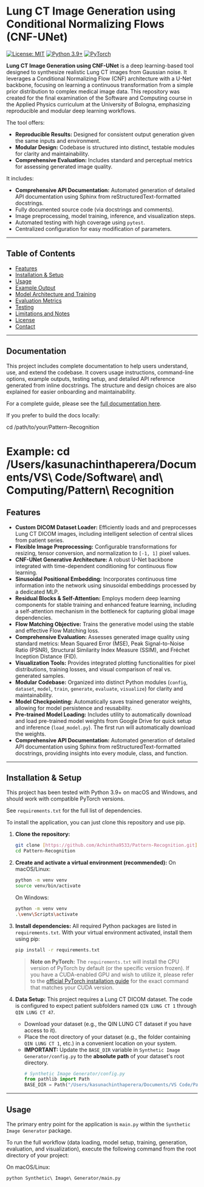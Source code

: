 # Lung CT Image Generation using Conditional Normalizing Flows (CNF-UNet)

[![License: MIT](https://img.shields.io/badge/License-MIT-yellow.svg)](https://github.com/Achintha9533/Pattern-Recognition/blob/main/LICENSE)
[![Python 3.9+](https://img.shields.io/badge/Python-3.9%2B-blue.svg)](https://www.python.org/downloads/)
[![PyTorch](https://img.shields.io/badge/PyTorch-2.0%2B-orange.svg)](https://pytorch.org/)

**Lung CT Image Generation using CNF-UNet** is a deep learning-based tool designed to synthesize realistic Lung CT images from Gaussian noise. It leverages a Conditional Normalizing Flow (CNF) architecture with a U-Net backbone, focusing on learning a continuous transformation from a simple prior distribution to complex medical image data. This repository was created for the final examination of the Software and Computing course in the Applied Physics curriculum at the University of Bologna, emphasizing reproducible and modular deep learning workflows.

The tool offers:
* **Reproducible Results:** Designed for consistent output generation given the same inputs and environment.
* **Modular Design:** Codebase is structured into distinct, testable modules for clarity and maintainability.
* **Comprehensive Evaluation:** Includes standard and perceptual metrics for assessing generated image quality.

It includes:
* **Comprehensive API Documentation:** Automated generation of detailed API documentation using Sphinx from reStructuredText-formatted docstrings.
* Fully documented source code (via docstrings and comments).
* Image preprocessing, model training, inference, and visualization steps.
* Automated testing with high coverage using `pytest`.
* Centralized configuration for easy modification of parameters.

---

## Table of Contents

* [Features](#features)
* [Installation & Setup](#installation--setup)
* [Usage](#usage)
* [Example Output](#example-output)
* [Model Architecture and Training](#model-architecture-and-training)
* [Evaluation Metrics](#evaluation-metrics)
* [Testing](#testing)
* [Limitations and Notes](#limitations-and-notes)
* [License](#license)
* [Contact](#contact)

---
## Documentation

This project includes complete documentation to help users understand, use, and extend the codebase. It covers usage instructions, command-line options, example outputs, testing setup, and detailed API reference generated from inline docstrings. The structure and design choices are also explained for easier onboarding and maintainability.

For a complete guide, please see the [full documentation here](docs/build/html/index.html).

If you prefer to build the docs locally:

cd /path/to/your/Pattern-Recognition
# Example: cd /Users/kasunachinthaperera/Documents/VS\ Code/Software\ and\ Computing/Pattern\ Recognition



## Features

* **Custom DICOM Dataset Loader:** Efficiently loads and and preprocesses Lung CT DICOM images, including intelligent selection of central slices from patient series.
* **Flexible Image Preprocessing:** Configurable transformations for resizing, tensor conversion, and normalization to `[-1, 1]` pixel values.
* **CNF-UNet Generative Architecture:** A robust U-Net backbone integrated with time-dependent conditioning for continuous flow learning.
* **Sinusoidal Positional Embedding:** Incorporates continuous time information into the network using sinusoidal embeddings processed by a dedicated MLP.
* **Residual Blocks & Self-Attention:** Employs modern deep learning components for stable training and enhanced feature learning, including a self-attention mechanism in the bottleneck for capturing global image dependencies.
* **Flow Matching Objective:** Trains the generative model using the stable and effective Flow Matching loss.
* **Comprehensive Evaluation:** Assesses generated image quality using standard metrics: Mean Squared Error (MSE), Peak Signal-to-Noise Ratio (PSNR), Structural Similarity Index Measure (SSIM), and Fréchet Inception Distance (FID).
* **Visualization Tools:** Provides integrated plotting functionalities for pixel distributions, training losses, and visual comparison of real vs. generated samples.
* **Modular Codebase:** Organized into distinct Python modules (`config`, `dataset`, `model`, `train`, `generate`, `evaluate`, `visualize`) for clarity and maintainability.
* **Model Checkpointing:** Automatically saves trained generator weights, allowing for model persistence and reusability.
* **Pre-trained Model Loading:** Includes utility to automatically download and load pre-trained model weights from Google Drive for quick setup and inference (`load_model.py`). The first run will automatically download the weights.
* **Comprehensive API Documentation:** Automated generation of detailed API documentation using Sphinx from reStructuredText-formatted docstrings, providing insights into every module, class, and function.


---

## Installation & Setup

This project has been tested with Python 3.9+ on macOS and Windows, and should work with compatible PyTorch versions.

See `requirements.txt` for the full list of dependencies.

To install the application, you can just clone this repository and use pip.

1.  **Clone the repository:**
    ```bash
    git clone [https://github.com/Achintha9533/Pattern-Recognition.git](https://github.com/Achintha9533/Pattern-Recognition.git)
    cd Pattern-Recognition
    ```

2.  **Create and activate a virtual environment (recommended):**
    On macOS/Linux:
    ```bash
    python -m venv venv
    source venv/bin/activate
    ```
    On Windows:
    ```bash
    python -m venv venv
    .\venv\Scripts\activate
    ```

3.  **Install dependencies:**
    All required Python packages are listed in `requirements.txt`. With your virtual environment activated, install them using pip:
    ```bash
    pip install -r requirements.txt
    ```
    > **Note on PyTorch:** The `requirements.txt` will install the CPU version of PyTorch by default (or the specific version frozen). If you have a CUDA-enabled GPU and wish to utilize it, please refer to the [official PyTorch installation guide](https://pytorch.org/get-started/locally/) for the exact command that matches your CUDA version.

4.  **Data Setup:**
    This project requires a Lung CT DICOM dataset. The code is configured to expect patient subfolders named `QIN LUNG CT 1` through `QIN LUNG CT 47`.
    * Download your dataset (e.g., the QIN LUNG CT dataset if you have access to it).
    * Place the root directory of your dataset (e.g., the folder containing `QIN LUNG CT 1`, etc.) in a convenient location on your system.
    * **IMPORTANT:** Update the `BASE_DIR` variable in `Synthetic Image Generator/config.py` to the **absolute path** of your dataset's root directory.
        ```python
        # Synthetic Image Generator/config.py
        from pathlib import Path
        BASE_DIR = Path("/Users/kasunachinthaperera/Documents/VS Code/Pattern Recognition/Data/QIN LUNG CT") # <-- Location
        ```

---

## Usage

The primary entry point for the application is `main.py` within the `Synthetic Image Generator` package.

To run the full workflow (data loading, model setup, training, generation, evaluation, and visualization), execute the following command from the root directory of your project:

On macOS/Linux:
```bash
python Synthetic\ Image\ Generator/main.py